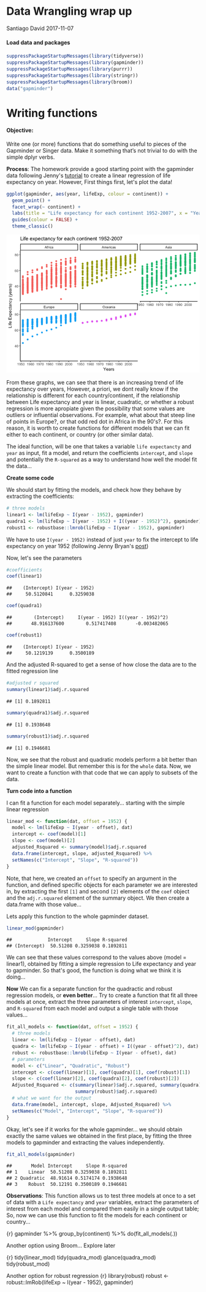 Data Wrangling wrap up
================
Santiago David
2017-11-07

#### Load data and packages

``` r
suppressPackageStartupMessages(library(tidyverse))
suppressPackageStartupMessages(library(gapminder))
suppressPackageStartupMessages(library(purrr))
suppressPackageStartupMessages(library(stringr))
suppressPackageStartupMessages(library(broom))
data("gapminder")
```

Writing functions
=================

#### **Objective**:

Write one (or more) functions that do something useful to pieces of the Gapminder or Singer data. Make it something that’s not trivial to do with the simple dplyr verbs.

**Process**: The homework provide a good starting point with the gapminder data following Jenny's [tutorial](http://stat545.com/block012_function-regress-lifeexp-on-year.html) to create a linear regression of life expectancy on year. However, First things first, let's plot the data!

``` r
ggplot(gapminder, aes(year, lifeExp, colour = continent)) +
  geom_point() +
  facet_wrap(~ continent) +
  labs(title = "Life expectancy for each continent 1952-2007", x = "Years", y = "Life Expectancy (years)") +
  guides(colour = FALSE) +
  theme_classic() 
```

![](data_wrangling_hw06_files/figure-markdown_github-ascii_identifiers/unnamed-chunk-2-1.png)

From these graphs, we can see that there is an increasing trend of life expectancy over years, However, a priori, we dont really know if the relationship is different for each country/continent, if the relationship between Life expectancy and year is linear, cuadratic, or whether a robust regression is more apropiate given the possibility that some values are outliers or influential observations. For example, what about that steep line of points in Europe?, or that odd red dot in Africa in the 90's?. For this reason, it is worth to create functions for different models that we can fit either to each continent, or country (or other similar data).

The ideal function, will be one that takes a variable `life expectancty` and `year` as input, fit a model, and return the coefficients `intercept`, and `slope` and potentially the `R-squared` as a way to understand how well the model fit the data...

**Create some code**

We should start by fitting the models, and check how they behave by extracting the coefficients:

``` r
# three models
linear1 <- lm(lifeExp ~ I(year - 1952), gapminder)
quadra1 <- lm(lifeExp ~ I(year - 1952) + I((year - 1952)^2), gapminder)
robust1 <- robustbase::lmrob(lifeExp ~ I(year - 1952), gapminder)
```

We have to use `I(year - 1952)` instead of just `year` to fix the intercept to life expectancy on year 1952 (following Jenny Bryan's [post](http://stat545.com/block012_function-regress-lifeexp-on-year.html))

Now, let's see the parameters

``` r
#coefficients
coef(linear1)
```

    ##    (Intercept) I(year - 1952) 
    ##     50.5120841      0.3259038

``` r
coef(quadra1)
```

    ##        (Intercept)     I(year - 1952) I((year - 1952)^2) 
    ##       48.916137600        0.517417408       -0.003482065

``` r
coef(robust1)
```

    ##    (Intercept) I(year - 1952) 
    ##     50.1219139      0.3500189

And the adjusted R-squared to get a sense of how close the data are to the fitted regression line

``` r
#adjusted r squared
summary(linear1)$adj.r.squared
```

    ## [1] 0.1892811

``` r
summary(quadra1)$adj.r.squared
```

    ## [1] 0.1938648

``` r
summary(robust1)$adj.r.squared
```

    ## [1] 0.1946681

Now, we see that the robust and quadratic models perform a bit better than the simple linear model. But remember this is for the `whole` data. Now, we want to create a function with that code that we can apply to subsets of the data.

**Turn code into a function**

I can fit a function for each model separately... starting with the simple linear regression

``` r
linear_mod <- function(dat, offset = 1952) {
  model <- lm(lifeExp ~ I(year - offset), dat)
  intercept <- coef(model)[1]
  slope <- coef(model)[2]
  adjusted_Rsquared <- summary(model)$adj.r.squared
  data.frame(intercept, slope, adjusted_Rsquared) %>% 
  setNames(c("Intercept", "Slope", "R-squared"))
}
```

Note, that here, we created an `offset` to specify an argument in the function, and defined specific objects for each parameter we are interested in, by extracting the first `[1]` and second `[2]` elements of the `coef` object and the `adj.r.squared` element of the summary object. We then create a data.frame with those value...

Lets apply this function to the whole gapminder dataset.

``` r
linear_mod(gapminder)
```

    ##             Intercept     Slope R-squared
    ## (Intercept)  50.51208 0.3259038 0.1892811

We can see that these values correspond to the values above (model = linear1), obtained by fitting a simple regression to Life expectancy and year to gapminder. So that's good, the function is doing what we think it is doing...

**Now** We can fix a separate function for the quadractic and robust regression models, or **even better**... Try to create a function that fit all three models at once, extract the three parameters of interest `intercept`, `slope`, and `R-squared` from each model and output a single table with those values...

``` r
fit_all_models <- function(dat, offset = 1952) {
  # three models
  linear <- lm(lifeExp ~ I(year - offset), dat)
  quadra <- lm(lifeExp ~ I(year - offset) + I((year - offset)^2), dat)
  robust <- robustbase::lmrob(lifeExp ~ I(year - offset), dat)
  # parameters
  model <- c("Linear", "Quadratic", "Robust")
  intercept <- c(coef(linear)[1], coef(quadra)[1], coef(robust)[1])
  slope <- c(coef(linear)[2], coef(quadra)[2], coef(robust)[2])
  Adjusted_Rsquared <- c(summary(linear)$adj.r.squared, summary(quadra)$adj.r.squared, 
                         summary(robust)$adj.r.squared)
  # what we want for the output
  data.frame(model, intercept, slope, Adjusted_Rsquared) %>% 
  setNames(c("Model", "Intercept", "Slope", "R-squared"))
}
```

Okay, let's see if it works for the whole gapminder... we should obtain exactly the same values we obtained in the first place, by fitting the three models to gapminder and extracting the values independently.

``` r
fit_all_models(gapminder)
```

    ##       Model Intercept     Slope R-squared
    ## 1    Linear  50.51208 0.3259038 0.1892811
    ## 2 Quadratic  48.91614 0.5174174 0.1938648
    ## 3    Robust  50.12191 0.3500189 0.1946681

**Observations**: This function allows us to test three models at once to a set of data with a `Life expectancy` and `year` variables, extract the parameters of interest from each model and compared them easily in a single output table; So, now we can use this function to fit the models for each continent or country...

{r} gapminder %&gt;% group\_by(continent) %&gt;% do(fit\_all\_models(.))

Another option using Broom... Explore later

{r} tidy(linear\_mod) tidy(quadra\_mod) glance(quadra\_mod) tidy(robust\_mod)

Another option for robust regression {r} library(robust) robust &lt;- robust::lmRob(lifeExp ~ I(year - 1952), gapminder)
